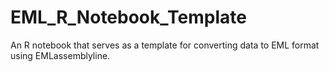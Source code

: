 # EML_R_Notebook_Template
An R notebook that serves as a template for converting data to EML format using EMLassemblyline.
